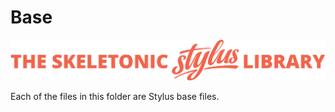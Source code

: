 # Base

![alt text][logo]

[logo]: ../../../images/skeletonic-stylus-readme.svg "Skeletonic Stylus Library Banner"

Each of the files in this folder are Stylus base files.
